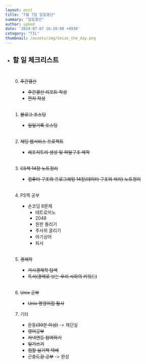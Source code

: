 ```yaml
---
layout: post
title: "7월 7일 일일결산"
summary: "일일결산"
author: upked
date: '2024-07-07 16:10:00 +0930'
category: "TIL"
thumbnail: /assets/img/Seize_the_day.png
---
```


- ## 할 일 체크리스트<br/><br/>

    0. ~~주간결산~~
        - ~~주간결산 리포트 작성~~
        - ~~편지 작성~~<br/><br/>

    1. ~~블로그 포스팅~~
        - ~~일일기록 포스팅~~<br/><br/>


    2. ~~채팅 웹서비스 프로젝트~~
        - ~~레포지토리 생성 및 파일구조 제작~~<br/><br/>

    3. ~~CS책 14장 노트정리~~
        - ~~컴퓨터 구조와 프로그래밍 14장(데이터 구조와 처리) 노트정리~~<br/><br/>


    4. PS책 공부
        - 손코딩 6문제
            - 테트로미노
            - 2048
            - 원판 돌리기
            - 주사위 굴리기
            - 아기상어
            - 퇴사<br/><br/>


    5. ~~경제학~~
        - ~~거시경제학 탐색~~
        - ~~독서(경제로 보는 우리 사회의 키워드)~~<br/><br/>


    6. ~~Unix 공부~~
        - ~~Unix 명령어집 필사~~

    7. 기타
        - ~~운동(30분 이상)~~ -> 체단실
        - ~~영어공부~~
        - ~~저녁연등 참여하기~~
        - ~~일기쓰기~~
        - ~~컴활 실기책 택배~~
        - ~~곤충도감 공부~~ -> 완성


